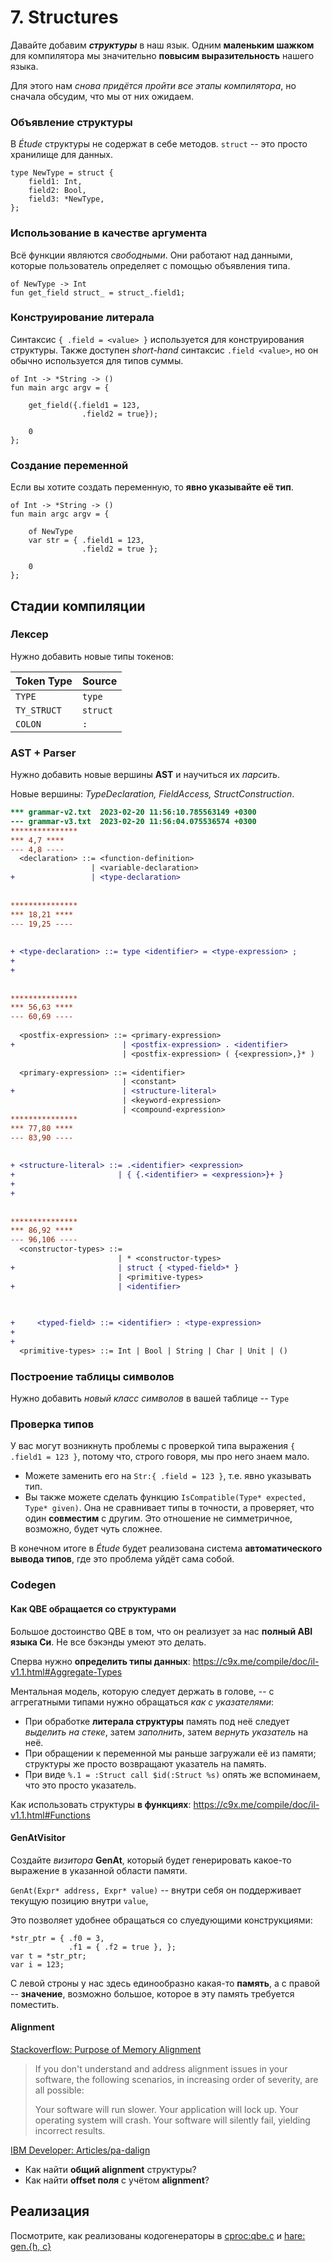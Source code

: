   
#  7. Structures

Давайте добавим ***структуры*** в наш язык. Одним **маленьким шажком** для
компилятора мы значительно **повысим выразительность** нашего языка.

Для этого нам *снова придётся пройти все этапы компилятора*, но сначала
обсудим, что мы от них ожидаем.

###  Объявление структуры

В *Étude* структуры не содержат в себе методов. `struct` -- это просто
хранилище для данных.

```etude
type NewType = struct {
    field1: Int,
    field2: Bool,
    field3: *NewType,
};
```

### Использование в качестве аргумента

Всё функции являются *свободными*. Они работают над данными, которые
пользователь определяет с помощью объявления  типа.

```etude
of NewType -> Int
fun get_field struct_ = struct_.field1;
```

### Конструирование литерала

Синтаксис `{ .field = <value> }` используется для конструирования структуры.
Также доступен *short-hand* синтаксис `.field <value>`, но он обычно
используется для типов суммы.

```etude
of Int -> *String -> ()
fun main argc argv = {

    get_field({.field1 = 123, 
                .field2 = true});

    0
};
```

### Создание переменной

Если вы хотите создать переменную, то **явно указывайте её тип**.

```etude
of Int -> *String -> ()
fun main argc argv = {

    of NewType
    var str = { .field1 = 123, 
                .field2 = true };

    0
};
```

## Стадии компиляции

### Лексер

Нужно добавить новые типы токенов:

  | Token Type                 | Source                     |
  | -----------                | -------                    |
  | `TYPE`                     | `type`                     |
  | `TY_STRUCT`                | `struct`                   |
  | `COLON`                    | `:`                        |
  
### AST + Parser 

Нужно добавить новые вершины **AST** и научиться их *парсить*.

Новые вершины: *TypeDeclaration, FieldAccess, StructConstruction*.

```diff
*** grammar-v2.txt	2023-02-20 11:56:10.785563149 +0300
--- grammar-v3.txt	2023-02-20 11:56:04.075536574 +0300
***************
*** 4,7 ****
--- 4,8 ----
  <declaration> ::= <function-definition>
                  | <variable-declaration>
+                 | <type-declaration>
  
  
***************
*** 18,21 ****
--- 19,25 ----
  
  
+ <type-declaration> ::= type <identifier> = <type-expression> ;
+ 
+ 
  
  
***************
*** 56,63 ****
--- 60,69 ----
  
  <postfix-expression> ::= <primary-expression>
+                        | <postfix-expression> . <identifier>
                         | <postfix-expression> ( {<expression>,}* )
  
  <primary-expression> ::= <identifier>
                         | <constant>
+                        | <structure-literal>
                         | <keyword-expression>
                         | <compound-expression>
***************
*** 77,80 ****
--- 83,90 ----
  
  
+ <structure-literal> ::= .<identifier> <expression>
+                       | { {.<identifier> = <expression>}+ }
+ 
+ 
  
  
***************
*** 86,92 ****
--- 96,106 ----
  <constructor-types> ::= 
                        | * <constructor-types> 
+                       | struct { <typed-field>* } 
                        | <primitive-types>
+                       | <identifier>

  
  
+     <typed-field> ::= <identifier> : <type-expression>
+ 
+ 
  <primitive-types> ::= Int | Bool | String | Char | Unit | ()  
```

###  Построение таблицы символов

Нужно добавить *новый класс символов* в вашей таблице -- `Type`

###  Проверка типов

У вас могут возникнуть проблемы с проверкой типа выражения `{ .field1 = 123 }`,
потому что, строго говоря, мы про него знаем мало. 

- Можете заменить его на `Str:{ .field = 123 }`, т.е. явно указывать тип. 
- Вы также можете сделать функцию `IsCompatible(Type* expected, Type* given)`.
  Она не сравнивает типы в точности, а проверяет, что один **совместим** с
  другим. Это отношение не симметричное, возможно, будет чуть сложнее.

В конечном итоге в *Étude* будет реализована система **автоматического вывода
типов**, где это проблема уйдёт сама собой.


### Codegen

#### Как QBE обращается со структурами

Большое достоинство QBE в том, что он реализует за нас **полный ABI языка Си**.
Не все бэкэнды умеют это делать.

Сперва нужно **определить типы данных**:
https://c9x.me/compile/doc/il-v1.1.html#Aggregate-Types

Ментальная модель, которую следует держать в голове, -- с аггрегатными типами
нужно обращаться *как с указателями*:

- При обработке **литерала структуры** память под неё следует *выделить на
  стеке*, затем *заполнить*, затем *вернуть указатель* на неё. 
- При обращении к переменной мы раньше загружали её из памяти; структуры же
  просто возвращают указатель на память.
- При виде `%.1 = :Struct call $id(:Struct %s)` опять же вспоминаем, что это
  просто указатель.

Как использовать структуры **в функциях**:
https://c9x.me/compile/doc/il-v1.1.html#Functions

#### GenAtVisitor

Создайте *визитора* **GenAt**, который будет генерировать какое-то выражение в
указанной области памяти. 

`GenAt(Expr* address, Expr* value)` -- внутри себя он поддерживает текущую
позицию внутри `value`,

Это позволяет удобнее обращаться со слуедующими конструкциями:

```etude
*str_ptr = { .f0 = 3, 
             .f1 = { .f2 = true }, };
var t = *str_ptr;
var i = 123;
```

С левой строны у нас здесь единообразно какая-то **память**, а с правой --
**значение**, возможно большое, которое в эту память требуется поместить.

#### Alignment

[Stackoverflow: Purpose of Memory Alignment](https://stackoverflow.com/questions/381244/purpose-of-memory-alignment?rq=1)

> If you don't understand and address alignment issues in your software, the
> following scenarios, in increasing order of severity, are all possible:
> 
> Your software will run slower.
> Your application will lock up.
> Your operating system will crash.
> Your software will silently fail, yielding incorrect results.

[IBM Developer: Articles/pa-dalign](https://developer.ibm.com/articles/pa-dalign/)

- Как найти **общий alignment** структуры?
- Как найти **offset поля** с учётом **alignment**?

##  Реализация

Посмотрите, как реализованы кодогенераторы в [cproc:qbe.c](https://github.com/michaelforney/cproc/blob/master/qbe.c) и [hare:
gen.{h, c}](https://git.sr.ht/~sircmpwn/harec/tree/master/item/include/gen.h)
